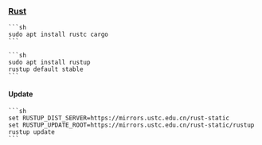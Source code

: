 ### [Rust](https://www.rust-lang.org/)

````{tab} Ubuntu 22 ARM [^1]
```sh
sudo apt install rustc cargo
```
````

````{tab} Ubuntu 24 ARM
```sh
sudo apt install rustup
rustup default stable
```
````

#### Update

````{tab} Windows 10
```sh
set RUSTUP_DIST_SERVER=https://mirrors.ustc.edu.cn/rust-static
set RUSTUP_UPDATE_ROOT=https://mirrors.ustc.edu.cn/rust-static/rustup
rustup update
```
````

[^1]: [How to Install Rust on Ubuntu](https://phoenixnap.com/kb/install-rust-ubuntu)
[^2]: [[已解决]请问安装或升级rust都出错怎么解决？](https://rustcc.cn/article?id=8e7ce61d-50c3-4a45-9652-b0cf01e5d640)